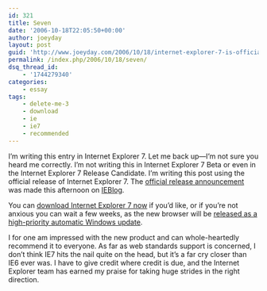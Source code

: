 ```yaml
---
id: 321
title: Seven
date: '2006-10-18T22:05:50+00:00'
author: joeyday
layout: post
guid: 'http://www.joeyday.com/2006/10/18/internet-explorer-7-is-officially-here'
permalink: /index.php/2006/10/18/seven/
dsq_thread_id:
    - '1744279340'
categories:
    - essay
tags:
    - delete-me-3
    - download
    - ie
    - ie7
    - recommended
---
```


I’m writing this entry in Internet Explorer 7. Let me back up—I’m not sure you heard me correctly. I’m not writing this in Internet Explorer 7 Beta or even in the Internet Explorer 7 Release Candidate. I’m writing this post using the official release of Internet Explorer 7. The [official release announcement](http://blogs.msdn.com/ie/archive/2006/10/18/internet-explorer-7-for-windows-xp-available-now.aspx) was made this afternoon on [IEBlog](http://blogs.msdn.com/ie/).

You can [download Internet Explorer 7 now](http://www.microsoft.com/ie) if you’d like, or if you’re not anxious you can wait a few weeks, as the new browser will be [released as a high-priority automatic Windows update](http://www.microsoft.com/technet/updatemanagement/windowsupdate/ie7announcement.mspx).

I for one am impressed with the new product and can whole-heartedly recommend it to everyone. As far as web standards support is concerned, I don’t think IE7 hits the nail quite on the head, but it’s a far cry closer than IE6 ever was. I have to give credit where credit is due, and the Internet Explorer team has earned my praise for taking huge strides in the right direction.